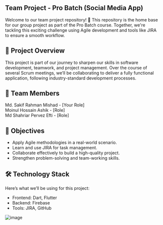 ## Team Project - Pro Batch (Social Media App)
Welcome to our team project repository! 🚀 This repository is the home base for our group project as part of the Pro Batch course. Together, we're tackling this exciting challenge using Agile development and tools like JIRA to ensure a smooth workflow.

## 📖 Project Overview
This project is part of our journey to sharpen our skills in software development, teamwork, and project management. Over the course of several Scrum meetings, we’ll be collaborating to deliver a fully functional application, following industry-standard development processes.

## 👥 Team Members
Md. Sakif Rahman Mishad - [Your Role]<br>
Moinul Hossain Ashik - [Role]<br>
Md Shahriar Pervez Efti - [Role]<br>

## 🚀 Objectives
- Apply Agile methodologies in a real-world scenario.
- Learn and use JIRA for task management.
- Collaborate effectively to build a high-quality project.
- Strengthen problem-solving and team-working skills.

## 🛠️ Technology Stack
Here’s what we’ll be using for this project:<br>
- Frontend: Dart, Flutter<br>
- Backend: Firebase<br>
- Tools: JIRA, GitHub<br>

![image](https://github.com/user-attachments/assets/c575e21f-8192-414e-a6d4-619c2ccc952e)
